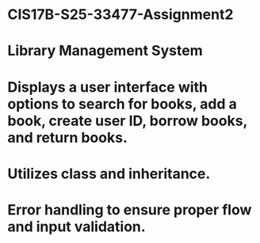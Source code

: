 # CIS17B-S25-33477-Assignment2
# Library Management System
# Displays a user interface with options to search for books, add a book, create user ID, borrow books, and return books.
# Utilizes class and inheritance.
# Error handling to ensure proper flow and input validation.
